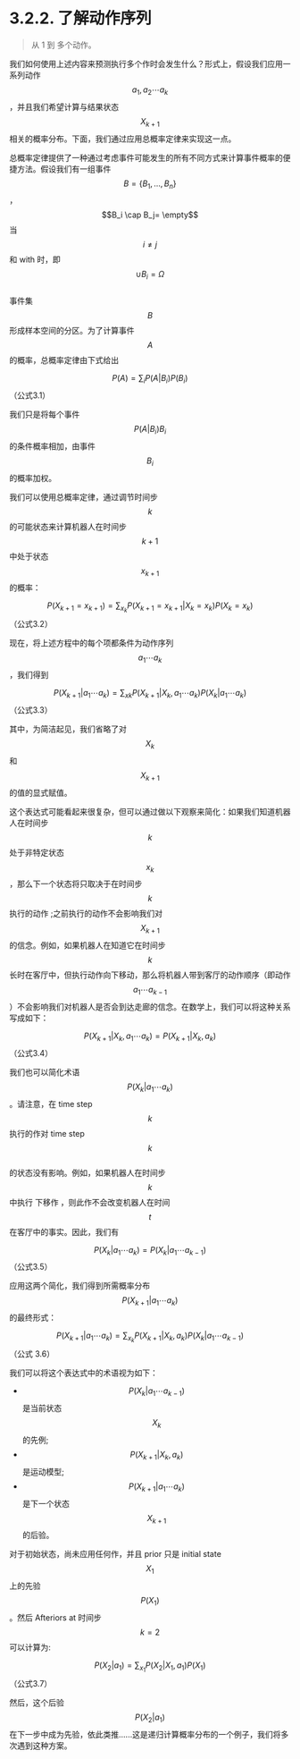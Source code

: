 # 3.2.2. 了解动作序列

> 从 1 到 多个动作。

我们如何使用上述内容来预测执行多个作时会发生什么？形式上，假设我们应用一系列动作$$a_1,a_2 \cdots a_k$$，并且我们希望计算与结果状态$$X_{k+1}$$相关的概率分布。下面，我们通过应用总概率定律来实现这一点。

总概率定律提供了一种通过考虑事件可能发生的所有不同方式来计算事件概率的便捷方法。假设我们有一组事件$$B=\{B_1,\dots,B_n\}$$，$$B_i \cap B_j= \empty$$当$$i \neq j$$和 with 时，即$$\cup B_i = \Omega$$\
事件集$$B$$形成样本空间的分区。为了计算事件$$A$$的概率，总概率定律由下式给出

$$P(A)=\sum_i P(A|B_i)P(B_i)$$ （公式3.1）

我们只是将每个事件$$P(A|B_i)B_i$$的条件概率相加，由事件$$B_i$$的概率加权。

我们可以使用总概率定律，通过调节时间步$$k$$的可能状态来计算机器人在时间步$$k+1$$中处于状态$$x_{k+1}$$的概率：

$$P(X_{k+1}=x_{k+1})=\sum_{x_k} P(X_{k+1}=x_{k+1}|X_k=x_k)P(X_k=x_k)$$ （公式3.2）

现在，将上述方程中的每个项都条件为动作序列$$a_1 \cdots a_k$$，我们得到

$$P(X_{k+1}|a_1 \cdots a_k)=\sum_{xk} P(X_{k+1}|X_k,a_1 \cdots a_k)P(X_k|a_1 \cdots a_k)$$（公式3.3）

其中，为简洁起见，我们省略了对$$X_k$$和$$X_{k+1}$$的值的显式赋值。

这个表达式可能看起来很复杂，但可以通过做以下观察来简化：如果我们知道机器人在时间步$$k$$处于非特定状态$$x_k$$，那么下一个状态将只取决于在时间步$$k$$执行的动作 ;之前执行的动作不会影响我们对$$X_{k+1}$$的信念。例如，如果机器人在知道它在时间步$$k$$长时在客厅中，但执行动作向下移动，那么将机器人带到客厅的动作顺序（即动作$$a_1 \cdots a_{k-1}$$）不会影响我们对机器人是否会到达走廊的信念。在数学上，我们可以将这种关系写成如下：

$$P(X_{k+1}|X_k,a_1 \cdots a_k)=P(X_{k+1}|X_k,a_k)$$（公式3.4）

我们也可以简化术语$$P(X_k|a_1 \cdots a_k)$$。请注意，在 time step $$k$$执行的作对 time step $$k$$\
的状态没有影响。例如，如果机器人在时间步$$k$$中执行 下移作 ，则此作不会改变机器人在时间$$t$$ 在客厅中的事实。因此，我们有

$$P(X_k|a_1 \cdots a_k)=P(X_k|a_1 \cdots a_{k-1})$$（公式3.5）

应用这两个简化，我们得到所需概率分布$$P(X_{k+1}|a_1 \cdots a_k)$$的最终形式：

$$P(X_{k+1}|a_1 \cdots a_k) = \sum_{x_k} P(X_{k+1}|X_k,a_k)P(X_k|a_1 \cdots a_{k-1})$$（公式 3.6）

我们可以将这个表达式中的术语视为如下：

* $$P(X_k|a_1 \cdots a_{k-1})$$是当前状态  $$X_k$$的先例;
* $$P(X_{k+1}|X_k,a_k)$$是运动模型;
* $$P(X_{k+1}|a_1 \cdots a_k)$$是下一个状态  $$X_{k+1}$$的后验。

对于初始状态，尚未应用任何作，并且 prior 只是 initial state$$X_1$$上的先验$$P(X_1)$$。然后 Afteriors at 时间步$$k=2$$可以计算为:

$$P(X_2|a_1)=\sum_{x_1}P(X_2|X_1,a_1)P(X_1)$$（公式3.7）

然后，这个后验$$P(X_2|a_1)$$在下一步中成为先验，依此类推......这是递归计算概率分布的一个例子，我们将多次遇到这种方案。
